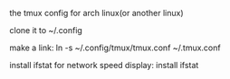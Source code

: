 the tmux config for arch linux(or another linux)

clone it to ~/.config

make a link:
ln -s ~/.config/tmux/tmux.conf ~/.tmux.conf

install ifstat for network speed display:
install ifstat
